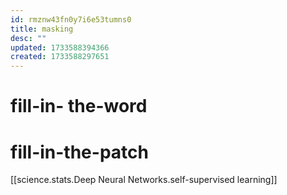 ```yaml
---
id: rmznw43fn0y7i6e53tumns0
title: masking
desc: ""
updated: 1733588394366
created: 1733588297651
---
```


# fill-in- the-word

# fill-in-the-patch


[[science.stats.Deep Neural Networks.self-supervised learning]]